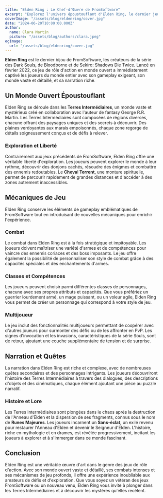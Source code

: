 ```yaml
---
title: "Elden Ring : Le Chef-d'Œuvre de FromSoftware"
excerpt: "Explorez l'univers époustouflant d'Elden Ring, le dernier jeu de rôle d'action de FromSoftware. Découvrez ses mécaniques de jeu, son monde ouvert, et ce qui en fait une expérience incontournable."
coverImage: "/assets/blog/eldenring/cover.jpg"
date: "2024-06-20T10:00:00.000Z"
author:
  name: Clara Martin
  picture: "/assets/blog/authors/clara.jpeg"
ogImage:
  url: "/assets/blog/eldenring/cover.jpg"
---
```


**Elden Ring** est le dernier bijou de FromSoftware, les créateurs de la série des Dark Souls, de Bloodborne et de Sekiro: Shadows Die Twice. Lancé en février 2022, ce jeu de rôle d'action en monde ouvert a immédiatement captivé les joueurs du monde entier avec son gameplay exigeant, son monde vaste et détaillé, et sa narration riche.

## Un Monde Ouvert Époustouflant

Elden Ring se déroule dans les **Terres Intermédiaires**, un monde vaste et mystérieux créé en collaboration avec l'auteur de fantasy George R.R. Martin. Les Terres Intermédiaires sont composées de régions diverses, chacune offrant des paysages uniques et des secrets à découvrir. Des plaines verdoyantes aux marais empoisonnés, chaque zone regorge de détails soigneusement conçus et de défis à relever.

### Exploration et Liberté

Contrairement aux jeux précédents de FromSoftware, Elden Ring offre une véritable liberté d'exploration. Les joueurs peuvent explorer le monde à leur rythme, découvrir des donjons cachés, résoudre des énigmes et combattre des ennemis redoutables. Le **Cheval Torrent**, une monture spirituelle, permet de parcourir rapidement de grandes distances et d'accéder à des zones autrement inaccessibles.

## Mécaniques de Jeu

Elden Ring conserve les éléments de gameplay emblématiques de FromSoftware tout en introduisant de nouvelles mécaniques pour enrichir l'expérience.

### Combat

Le combat dans Elden Ring est à la fois stratégique et impitoyable. Les joueurs doivent maîtriser une variété d'armes et de compétences pour vaincre des ennemis coriaces et des boss imposants. Le jeu offre également la possibilité de personnaliser son style de combat grâce à des capacités spéciales et des enchantements d'armes.

### Classes et Compétences

Les joueurs peuvent choisir parmi différentes classes de personnages, chacune avec ses propres attributs et capacités. Que vous préfériez un guerrier lourdement armé, un mage puissant, ou un voleur agile, Elden Ring vous permet de créer un personnage qui correspond à votre style de jeu.

### Multijoueur

Le jeu inclut des fonctionnalités multijoueurs permettant de coopérer avec d'autres joueurs pour surmonter des défis ou de les affronter en PvP. Les signes d'invocation et les invasions, caractéristiques de la série Souls, sont de retour, ajoutant une couche supplémentaire de tension et de surprise.

## Narration et Quêtes

La narration dans Elden Ring est riche et complexe, avec de nombreuses quêtes secondaires et des personnages intrigants. Les joueurs découvriront l'histoire des Terres Intermédiaires à travers des dialogues, des descriptions d'objets et des cinématiques, chaque élément ajoutant une pièce au puzzle narratif.

### Histoire et Lore

Les Terres Intermédiaires sont plongées dans le chaos après la destruction de l'Anneau d'Elden et la dispersion de ses fragments, connus sous le nom de **Runes Majeures**. Les joueurs incarnent un **Sans-éclat**, un exilé revenu pour restaurer l'Anneau d'Elden et devenir le Seigneur d'Elden. L'histoire, riche en mythologie et en drames, est révélée progressivement, incitant les joueurs à explorer et à s'immerger dans ce monde fascinant.

## Conclusion

Elden Ring est une véritable œuvre d'art dans le genre des jeux de rôle d'action. Avec son monde ouvert vaste et détaillé, ses combats intenses et ses mécanismes de jeu profonds, il offre une expérience inoubliable aux amateurs de défis et d'exploration. Que vous soyez un vétéran des jeux FromSoftware ou un nouveau venu, Elden Ring vous invite à plonger dans les Terres Intermédiaires et à découvrir les mystères qu'elles recèlent.
